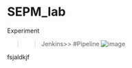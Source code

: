 # SEPM_lab
Experiment

>>Jenkins>>
#Pipeline
![image](https://user-images.githubusercontent.com/98691410/221517142-cfb26bac-49df-4bc7-bdaa-4a4026000604.png)
>>
fsjaldkjf
